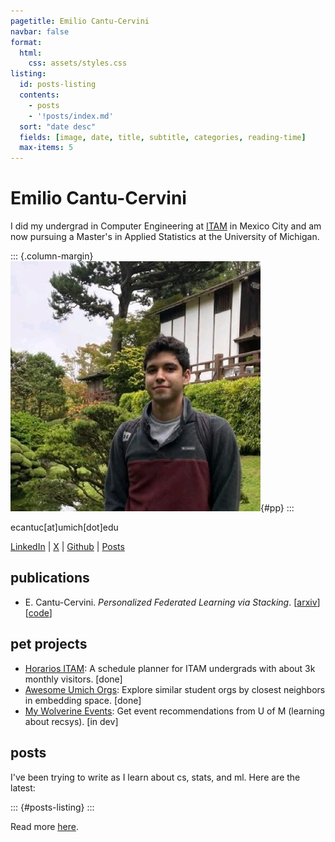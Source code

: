 ```yaml
---
pagetitle: Emilio Cantu-Cervini
navbar: false
format:
  html:
    css: assets/styles.css
listing:
  id: posts-listing
  contents:
    - posts
    - '!posts/index.md'
  sort: "date desc"
  fields: [image, date, title, subtitle, categories, reading-time]
  max-items: 5
---
```


# Emilio Cantu-Cervini

I did my undergrad in Computer Engineering at [ITAM](https://itam.mx/) in Mexico City and am now pursuing a Master's in Applied Statistics at the University of Michigan.

::: {.column-margin}
![](assets/pp.jpeg){#pp}
:::

ecantuc[at]umich[dot]edu

[LinkedIn](https://www.linkedin.com/in/emilio-cantu-cervini-24b2541b6/) | [X](https://x.com/emiliocantuc) | [Github](https://github.com/emiliocantuc) | [Posts](posts)

## publications
- E. Cantu-Cervini. *Personalized Federated Learning via Stacking*. [[arxiv](https://arxiv.org/abs/2404.10957)] [[code](https://github.com/emiliocantuc/personalized-fl-via-stacking/)]

## pet projects
- [Horarios ITAM](https://horariositam.com/): A schedule planner for ITAM undergrads with about 3k monthly visitors. [done]
- [Awesome Umich Orgs](https://emiliocantuc.github.io/awesome-umich-orgs): Explore similar student orgs by closest neighbors in embedding space. [done]
- [My Wolverine Events](https://mywolverine.events/): Get event recommendations from U of M (learning about recsys). [in dev]

## posts

I've been trying to write as I learn about cs, stats, and ml. Here are the latest:

::: {#posts-listing}
:::

Read more [here](posts).